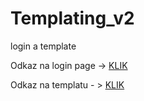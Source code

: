 # Templating_v2
 login a template
 
 <p> Odkaz na login page -> <a href="https://ddohnal.github.io/Templating_v2/index.html">KLIK</a> </p>
 <p> Odkaz na templatu - > <a href="https://ddohnal.github.io/Templating_v2/test.html">KLIK</a> </p>
